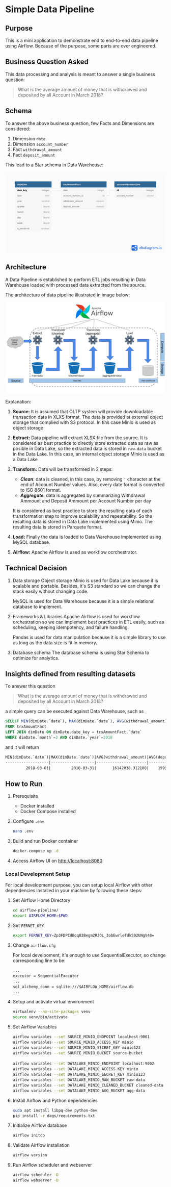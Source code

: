 # Simple Data Pipeline

## Purpose

This is a mini application to demonstrate end to end-to-end data pipeline using Airflow. Because of the purpose, some parts are over engineered.

## Business Question Asked

This data processing and analysis is meant to answer a single business question:

> What is the average amount of money that is withdrawed and deposited by all Account in March 2018?

## Schema

To answer the above business question, few Facts and Dimensions are considered:

1. Dimension `date`
2. Dimension `account_number`
3. Fact `withdrawal_amount`
4. Fact `deposit_amount`

This lead to a Star schema in Data Warehouse:

![](images/star-schema.png)

## Architecture

A Data Pipeline is established to perform ETL jobs resulting in Data Warehouse loaded with processed data extracted from the source.

The architecture of data pipeline illustrated in image below:

![](images/data-pipeline-architecture.jpg)

Explanation:

1. **Source:** It is assumed that OLTP system will provide downloadable transaction data in XLXS format. The data is provided at external object storage that complied with S3 protocol. In tihs case Minio is used as object storage
1. **Extract:** Data pipeline will extract XLSX file from the source. It is considered as best practice to directly store extracted data as raw as posible in Data Lake, so the extracted data is stored in `raw-data` bucket in the Data Lake. In this case, an internal object storage Minio is used as a Data Lake
1. **Transform:** Data will be transformed in 2 steps:
   * ***Clean**:* data is cleaned, in this case, by removing `'` character at the end of Account Number values. Also, every date format is converted to ISO 8601 format.
   * ***Aggregate***: data is aggregated by summarizing Withdrawal Ammount and Deposit Ammount per Account Number per day

   It is considered as best practice to store the resulting data of each transformation step to improve scalability and repeatability. So the resulting data is stored in Data Lake implemented using Minio. The resulting data is stored in Parquete format.

1. **Load:** Finally the data is loaded to Data Warehouse implemented using MySQL database.

1. **Airflow:** Apache Airflow is used as workflow ocrchestrator.

## Technical Decision

1. Data storage
   Object storage Minio is used for Data Lake because it is scalable and portable. Besides, it's S3 standard so we can change the stack easily without changing code.

   MySQL is used for Data Warehouse because it is a simple relational database to implement.

2. Frameworks & Libraries
   Apache Airflow is used for workflow orchestration so we can implement best practices in ETL easily, such as scheduling, keeping idempotency,  and failure handling.

   Pandas is used for data manipulation because it is a simple library to use as long as the data size is fit in memory.

3. Database schema
   The database schema is using Star Schema to optimize for analytics.

## Insights defined from resulting datasets

To answer this question

> What is the average amount of money that is withdrawed and deposited by all Account in March 2018?

a simple query can be executed against Data Warehouse, such as

```sql
SELECT MIN(dimDate.`date`), MAX(dimDate.`date`), AVG(withdrawal_amount), AVG(deposit_amount)
FROM trxAmountFact
LEFT JOIN dimDate ON dimDate.date_key = trxAmountFact.`date`
WHERE dimDate.`month`=3 AND dimDate.`year`=2018
```

and it will return

```txt
MIN(dimDate.`date`)|MAX(dimDate.`date`)|AVG(withdrawal_amount)|AVG(deposit_amount)|
-------------------|-------------------|----------------------|-------------------|
         2018-03-01|         2018-03-31|       16142038.312108|    15997135.179880|
```

## How to Run

1) Prerequisite
   * Docker installed
   * Docker Compose installed

1) Configure `.env`

   ```sh
   nano .env
   ```

1) Build and run Docker container

   ```sh
   docker-compose up -d
   ```

1) Access Airflow UI on <http://localhost:8080>

### Local Development Setup

For local development purpose, you can setup local Airflow with other dependencies installed in your machine by following these steps:

1. Set Airflow Home Directory

   ```sh
   cd airflow-pipeline/
   export AIRFLOW_HOME=$PWD
   ```

1. Set `FERNET_KEY`

   ```sh
   export FERNET_KEY=Zp3FDPCdBoq03Begm2RJOL_3obEwrleTdkS02UNgV48=
   ```

1. Change `airflow.cfg`

   For local develpoment, it's enough to use SequentialExecutor, so change corresponding line to be:

   ```txt
   ...
   executor = SequentialExecutor
   ...
   sql_alchemy_conn = sqlite:///$AIRFLOW_HOME/airflow.db
   ...
   ```

1. Setup and activate virtual environment

   ```sh
   virtualenv --no-site-packages venv
   source venv/bin/activate
   ```

1. Set Airflow Variables

   ```sh
   airflow variables --set SOURCE_MINIO_ENDPOINT localhost:9001
   airflow variables --set SOURCE_MINIO_ACCESS_KEY minio
   airflow variables --set SOURCE_MINIO_SECRET_KEY minio123
   airflow variables --set SOURCE_MINIO_BUCKET source-bucket

   airflow variables --set DATALAKE_MINIO_ENDPOINT localhost:9002
   airflow variables --set DATALAKE_MINIO_ACCESS_KEY minio
   airflow variables --set DATALAKE_MINIO_SECRET_KEY minio123
   airflow variables --set DATALAKE_MINIO_RAW_BUCKET raw-data
   airflow variables --set DATALAKE_MINIO_CLEANED_BUCKET cleaned-data
   airflow variables --set DATALAKE_MINIO_AGG_BUCKET agg-data
   ```

1. Install Airflow and Python dependencies

   ```sh
   sudo apt install libpq-dev python-dev
   pip install -r dags/requirements.txt
   ```

1. Initialize Airflow database

   ```sh
   airflow initdb
   ```

1. Validate Airflow installation

   ```sh
   airflow version
   ```

1. Run Airflow scheduler and webserver

   ```sh
   airflow scheduler -D
   airflow webserver -D
   ```
